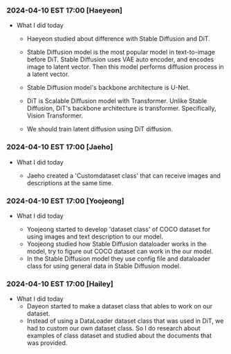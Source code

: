 ### 2024-04-10 EST 17:00 [Haeyeon]
- What I did today

    * Haeyeon studied about difference with Stable Diffusion and DiT. 

    * Stable Diffusion model is the most popular model in text-to-image before DiT. Stable Diffusion uses VAE auto encoder, and encodes image to latent vector. Then this model performs diffusion process in a latent vector.  
   
    * Stable Diffusion model's backbone architecture is U-Net. 

    * DiT is Scalable Diffusion model with Transformer. Unlike Stable Diffusion, DiT's backbone architecture is transformer. Specifically, Vision Transformer. 
      
    * We should train latent diffusion using DiT diffusion. 


### 2024-04-10 EST 17:00 [Jaeho]
- What I did today

    * Jaeho created a 'Customdataset class' that can receive images and descriptions at the same time.

### 2024-04-10 EST 17:00 [Yoojeong]
- What I did today

    * Yoojeong started to develop 'dataset class' of COCO dataset for using images and text description to our model. 
    * Yoojeong studied how Stable Diffusion dataloader works in the model, try to figure out COCO dataset can work in the our model. 
    * In the Stable Diffusion model they use config file and dataloader class for using general data in Stable Diffusion model. 
    



### 2024-04-10 EST 17:00 [Hailey]
- What I did today
    - Dayeon started to make a dataset class that ables to work on our dataset.
    - Instead of using a DataLoader dataset class that was used in DiT, we had to custom our own dataset class. So I do research about examples of class dataset and studied about the documents that was provided.
  
